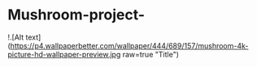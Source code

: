 # Mushroom-project-
!.[AIt text](https://p4.wallpaperbetter.com/wallpaper/444/689/157/mushroom-4k-picture-hd-wallpaper-preview.jpg raw=true "Title")
